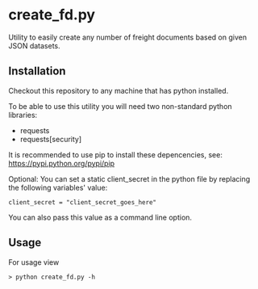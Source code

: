 # create_fd.py

Utility to easily create any number of freight documents based on given JSON datasets.

## Installation

Checkout this repository to any machine that has python installed.

To be able to use this utility you will need two non-standard python libraries:
* requests
* requests[security]

It is recommended to use pip to install these depencencies, see:
https://pypi.python.org/pypi/pip

Optional:
You can set a static client_secret in the python file by replacing the following variables' value:
```
client_secret = "client_secret_goes_here"
```
You can also pass this value as a command line option.

## Usage

For usage view 

```
> python create_fd.py -h
```
